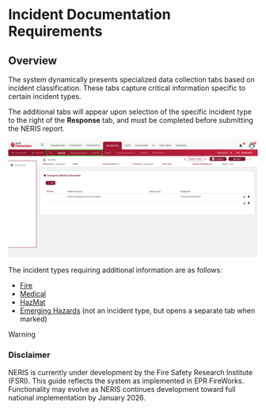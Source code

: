 # Incident Documentation Requirements

## Overview

The system dynamically presents specialized data collection tabs based on incident classification. These tabs capture critical information specific to certain incident types.

The additional tabs will appear upon selection of the specific incident type to the right of the **Response** tab, and must be completed before submitting the NERIS report.

![image-20250408-205428.png](./attachments/image-20250408-205428.png)

The incident types requiring additional information are as follows:

- [Fire](./incident-documentation-requirements/fire.md)
- [Medical](./incident-documentation-requirements/medical.md)
- [HazMat](./incident-documentation-requirements/hazmat-hazsit.md)
- [Emerging Hazards](./incident-documentation-requirements/emerging-hazards.md) (not an incident type, but opens a separate tab when marked)

> [!WARNING]
> ### **Disclaimer**
> NERIS is currently under development by the Fire Safety Research Institute (FSRI). This guide reflects the system as implemented in EPR FireWorks. Functionality may evolve as NERIS continues development toward full national implementation by January 2026.